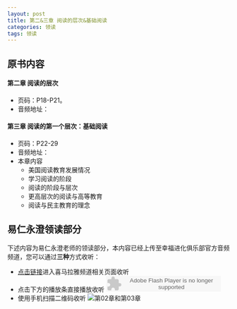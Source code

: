 ```yaml
---
layout: post
title: 第二&三章 阅读的层次&基础阅读
categories: 领读
tags: 领读
---
```


## 原书内容

#### 第二章 阅读的层次

- 页码：P18-P21。
- 音频地址：

#### 第三章 阅读的第一个层次：基础阅读

- 页码：P22-29
- 音频地址：
- 本章内容
	- 美国阅读教育发展情况
	- 学习阅读的阶段
	- 阅读的阶段与层次
	- 更高层次的阅读与高等教育
	- 阅读与民主教育的理念

## 易仁永澄领读部分

下述内容为易仁永澄老师的领读部分，本内容已经上传至幸福进化俱乐部官方音频频道，您可以通过**三种**方式收听：

- [点击链接](http://www.ximalaya.com/12605301/sound/12093262)进入喜马拉雅频道相关页面收听
- 点击下方的播放条直接播放收听
	<object type="application/x-shockwave-flash" id="ximalaya_player" data="http://www.ximalaya.com/swf/sound/orange.swf?id=12093262" width="260" height="36"></object>
- 使用手机扫描二维码收听
![第02章和第03章](http://77fm42.com1.z0.glb.clouddn.com/htrab-s02s03.png)